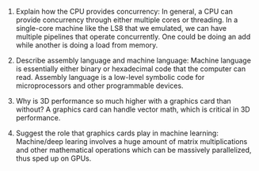 <!-- Answers to the Short Answer Essay Questions go here -->

1. Explain how the CPU provides concurrency:
In general, a CPU can provide concurrency through either multiple cores or threading. In a single-core machine like the LS8 that we emulated, we can have multiple pipelines that operate concurrently. One could be doing an add while another is doing a load from memory.


2. Describe assembly language and machine language:
Machine language is essentially either binary or hexadecimal code that the computer can read. Assembly language is a low-level symbolic code for microprocessors and other programmable devices.


3. Why is 3D performance so much higher with a graphics card than without?
A graphics card can handle vector math, which is critical in 3D performance.


4. Suggest the role that graphics cards play in machine learning:
Machine/deep learing involves a huge amount of matrix multiplications and other mathematical operations which can be massively parallelized, thus sped up on GPUs.

